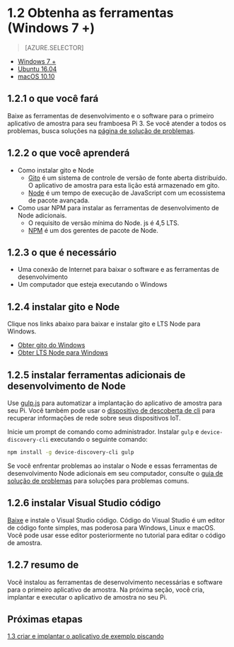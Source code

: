 <properties
 pageTitle="Obtenha as ferramentas (Windows 7 +) | Microsoft Azure"
 description="Baixe e instale as ferramentas necessárias e software para o primeiro aplicativo de amostra para seu Pi no Windows 7 e versões posteriores."
 services="iot-hub"
 documentationCenter=""
 authors="shizn"
 manager="timlt"
 tags=""
 keywords=""/>

<tags
 ms.service="iot-hub"
 ms.devlang="multiple"
 ms.topic="article"
 ms.tgt_pltfrm="na"
 ms.workload="na"
 ms.date="10/21/2016"
 ms.author="xshi"/>

# <a name="12-get-the-tools-windows-7-"></a>1.2 Obtenha as ferramentas (Windows 7 +) 

> [AZURE.SELECTOR]
- [Windows 7 +](iot-hub-raspberry-pi-kit-node-lesson1-get-the-tools-win32.md)
- [Ubuntu 16.04](iot-hub-raspberry-pi-kit-node-lesson1-get-the-tools-ubuntu.md)
- [macOS 10.10](iot-hub-raspberry-pi-kit-node-lesson1-get-the-tools-mac.md)

## <a name="121-what-you-will-do"></a>1.2.1 o que você fará

Baixe as ferramentas de desenvolvimento e o software para o primeiro aplicativo de amostra para seu framboesa Pi 3. Se você atender a todos os problemas, busca soluções na [página de solução de problemas](iot-hub-raspberry-pi-kit-node-troubleshooting.md).

## <a name="122-what-you-will-learn"></a>1.2.2 o que você aprenderá
- Como instalar gito e Node
  - [Gito](https://git-scm.com) é um sistema de controle de versão de fonte aberta distribuído. O aplicativo de amostra para esta lição está armazenado em gito.
  - [Node](https://nodejs.org/en/) é um tempo de execução de JavaScript com um ecossistema de pacote avançada.
- Como usar NPM para instalar as ferramentas de desenvolvimento de Node adicionais.
  - O requisito de versão mínima do Node. js é 4,5 LTS.
  - [NPM](https://www.npmjs.com) é um dos gerentes de pacote de Node.

## <a name="123-what-you-need"></a>1.2.3 o que é necessário

- Uma conexão de Internet para baixar o software e as ferramentas de desenvolvimento
- Um computador que esteja executando o Windows

## <a name="124-install-git-and-nodejs"></a>1.2.4 instalar gito e Node

Clique nos links abaixo para baixar e instalar gito e LTS Node para Windows.

- [Obter gito do Windows](https://git-scm.com/download/win/)
- [Obter LTS Node para Windows](https://nodejs.org/en/)

## <a name="125-install-additional-nodejs-development-tools"></a>1.2.5 instalar ferramentas adicionais de desenvolvimento de Node

Use [gulp.js](http://gulpjs.com) para automatizar a implantação do aplicativo de amostra para seu Pi. Você também pode usar o [dispositivo de descoberta de cli](https://github.com/Azure/device-discovery-cli) para recuperar informações de rede sobre seus dispositivos IoT.

Inicie um prompt de comando como administrador. Instalar `gulp` e `device-discovery-cli` executando o seguinte comando:

```bash
npm install -g device-discovery-cli gulp
```
    
Se você enfrentar problemas ao instalar o Node e essas ferramentas de desenvolvimento Node adicionais em seu computador, consulte o [guia de solução de problemas](iot-hub-raspberry-pi-kit-node-troubleshooting.md) para soluções para problemas comuns.

## <a name="126-install-visual-studio-code"></a>1.2.6 instalar Visual Studio código

[Baixe](https://code.visualstudio.com/docs/setup/windows) e instale o Visual Studio código. Código do Visual Studio é um editor de código fonte simples, mas poderosa para Windows, Linux e macOS. Você pode usar esse editor posteriormente no tutorial para editar o código de amostra.

## <a name="127-summary"></a>1.2.7 resumo de

Você instalou as ferramentas de desenvolvimento necessárias e software para o primeiro aplicativo de amostra. Na próxima seção, você cria, implantar e executar o aplicativo de amostra no seu Pi.

## <a name="next-steps"></a>Próximas etapas

[1.3 criar e implantar o aplicativo de exemplo piscando](iot-hub-raspberry-pi-kit-node-lesson1-deploy-blink-app.md)
